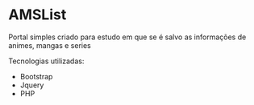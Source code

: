 # AMSList
Portal simples criado para estudo em que se é salvo as informações de animes, mangas e series 

Tecnologias utilizadas:
- Bootstrap
- Jquery
- PHP
